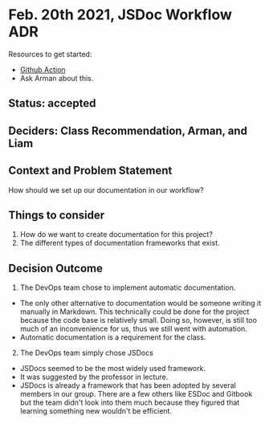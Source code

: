 # Feb. 20th 2021, JSDoc Workflow ADR

Resources to get started:

- [Github Action](https://github.com/DonaldWolfson/cse110-w21-group29/blob/jsdoc-workflow/.github/workflows/jsdoc.yml)
- Ask Arman about this.

## Status: accepted

## Deciders: Class Recommendation, Arman, and Liam

## Context and Problem Statement

How should we set up our documentation in our workflow?

## Things to consider

1. How do we want to create documentation for this project?
2. The different types of documentation frameworks that exist.

## Decision Outcome

1. The DevOps team chose to implement automatic documentation.  
  - The only other alternative to documentation would be someone writing it manually in Markdown. This technically could be done for the project because the code base is relatively small. Doing so, however, is still too much of an inconvenience for us, thus we still went with automation.
  - Automatic documentation is a requirement for the class.
2. The DevOps team simply chose JSDocs
  - JSDocs seemed to be the most widely used framework.
  - It was suggested by the professor in lecture.
  - JSDocs is already a framework that has been adopted by several members in our group. There are a few others like ESDoc and Gitbook but the team didn't look into them much because they figured that learning something new wouldn't be efficient.
